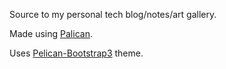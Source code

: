 Source to my personal tech blog/notes/art gallery.   

Made using [Palican](https://blog.getpelican.com/).   

Uses [Pelican-Bootstrap3](https://github.com/getpelican/pelican-themes/tree/master/pelican-bootstrap3) theme.

